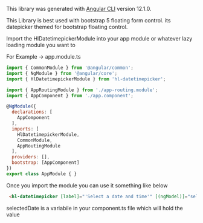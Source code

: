 
This library was generated with [Angular CLI](https://github.com/angular/angular-cli) version 12.1.0.


This Library is best used with bootstrap 5 floating form control. its datepicker themed for bootstrap floating control. 

Import the HlDatetimepickerModule into your app module or whatever lazy loading module you want to 


For Example -> app.module.ts

```javascript
import { CommonModule } from '@angular/common';
import { NgModule } from '@angular/core';
import { HlDatetimepickerModule } from 'hl-datetimepicker';

import { AppRoutingModule } from './app-routing.module';
import { AppComponent } from './app.component';

@NgModule({
  declarations: [
    AppComponent
  ],
  imports: [
    HlDatetimepickerModule,
    CommonModule,
    AppRoutingModule
  ],
  providers: [],
  bootstrap: [AppComponent]
})
export class AppModule { }
```


Once you import the module you can use it something like below 

```html 
 <hl-datetimepicker [label]="'Select a date and time'" [(ngModel)]="selectedDate"></hl-datetimepicker>
```


selectedDate is a variabile in your component.ts file which will hold the value 